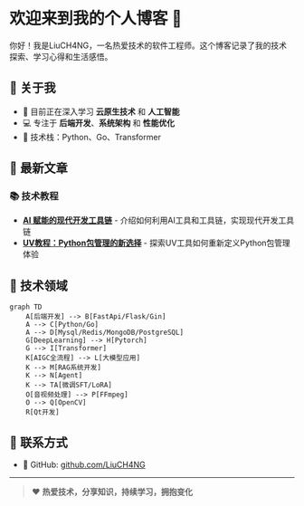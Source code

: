 # 欢迎来到我的个人博客 👋

你好！我是LiuCH4NG，一名热爱技术的软件工程师。这个博客记录了我的技术探索、学习心得和生活感悟。

## 🚀 关于我

- 🌱 目前正在深入学习 **云原生技术** 和 **人工智能**
- 💻 专注于 **后端开发**、**系统架构** 和 **性能优化**
- 🎯 技术栈：Python、Go、Transformer

## 📝 最新文章

### 📚 技术教程
- [**AI 赋能的现代开发工具链**](tech/AI_tools.md) - 介绍如何利用AI工具和工具链，实现现代开发工具链
- [**UV教程：Python包管理的新选择**](tech/uv_tutorial.md) - 探索UV工具如何重新定义Python包管理体验


## 🎯 技术领域

```mermaid
graph TD
    A[后端开发] --> B[FastApi/Flask/Gin]
    A --> C[Python/Go]
    A --> D[Mysql/Redis/MongoDB/PostgreSQL]
    G[DeepLearning] --> H[Pytorch]
    G --> I[Transformer]
    K[AIGC全流程] --> L[大模型应用]
    K --> M[RAG系统开发]
    K --> N[Agent]
    K --> TA[微调SFT/LoRA]
    O[音视频处理] --> P[FFmpeg]
    O --> Q[OpenCV]
    R[Qt开发]
```

<!-- ## 🏆 开源项目

| 项目名称 | 描述 | 状态 |
|---------|------|------|
| [项目1]() | 简短的项目描述 | 🚧 开发中 |
| [项目2]() | 简短的项目描述 | ✅ 稳定 | -->

## 🤝 联系方式

- 🐙 GitHub: [github.com/LiuCH4NG](https://github.com/LiuCH4NG)

---

> ❤️ **热爱技术，分享知识，持续学习，拥抱变化**